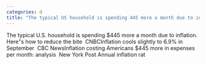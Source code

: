 ```yaml
---
categories: d
title: "The typical US household is spending 445 more a month due to inflation Heres how to reduce the bite  CNBC"
---
```

The typical U.S. household is spending $445 more a month due to inflation. Here"s how to reduce the bite&nbsp;&nbsp;CNBCInflation cools slightly to 6.9% in September&nbsp;&nbsp;CBC NewsInflation costing Americans $445 more in expenses per month: analysis&nbsp;&nbsp;New York Post Annual inflation rat